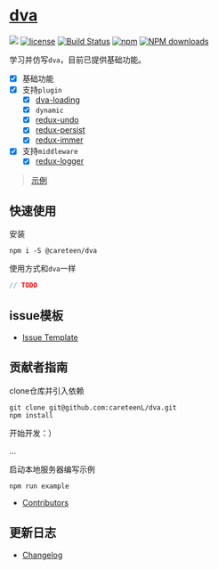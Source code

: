 # [dva](https://github.com/careteenL/dva)
[![](https://img.shields.io/badge/Powered%20by-dva-brightgreen.svg)](https://github.com/careteenL/dva)
[![license](https://img.shields.io/badge/license-MIT-blue.svg)](https://github.com/careteenL/dva/blob/master/LICENSE)
[![Build Status](https://travis-ci.org/careteenL/dva.svg?branch=master)](https://travis-ci.org/careteenL/dva)
[![npm](https://img.shields.io/badge/npm-0.1.0-orange.svg)](https://www.npmjs.com/package/@careteen/dva)
[![NPM downloads](http://img.shields.io/npm/dm/@careteen/dva.svg?style=flat-square)](http://www.npmtrends.com/@careteen/dva)

<!-- [English Document](./README.en_US.md) -->

学习并仿写`dva`，目前已提供基础功能。

- [x] 基础功能
- [x] 支持`plugin`
  - [x] [dva-loading](./plugins/dva-loading.js)
  - [x] `dynamic`
  - [x] [redux-undo](./plugins/redux-undo.js)
  - [x] [redux-persist](./plugins/redux-persist)
  - [x] [redux-immer](./plugins/redux-immer.js)
- [x] 支持`middleware`
  - [x] [redux-logger](./middlewares/redux-logger.js)

> [示例](./examples)

## 快速使用

安装
```shell
npm i -S @careteen/dva
```

使用方式和`dva`一样

```js
// TODO
```


## issue模板

- [Issue Template](./ISSUETEMPLATE.md)

## 贡献者指南

clone仓库并引入依赖
```shell
git clone git@github.com:careteenL/dva.git
npm install
```
开始开发：）

...

启动本地服务器编写示例
```shell
npm run example
```
- [Contributors](https://github.com/careteenL/dva/graphs/contributors)

## 更新日志

- [Changelog](./CHANGELOG.md)
